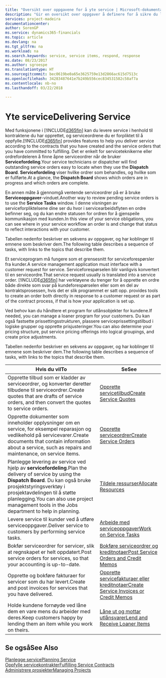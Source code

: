 ```yaml
---
title: "Oversikt over oppgavene for å yte service | Microsoft-dokumentasjon"
description: "Gir en oversikt over oppgaver å definere for å sikre du leverer kvalitetsservice og lever oppfyller avtaler med kunder."
services: project-madeira
documentationcenter: 
author: SorenGP
ms.service: dynamics365-financials
ms.topic: article
ms.devlang: na
ms.tgt_pltfrm: na
ms.workload: na
ms.search.keywords: service, service items, respond, response
ms.date: 08/23/2017
ms.author: sgroespe
ms.translationtype: HT
ms.sourcegitcommit: bec0619be0a65e3625759e13d2866ac615d7513c
ms.openlocfilehash: 34283487641e7b249b556cec834531582c58af7a
ms.contentlocale: nb-no
ms.lasthandoff: 03/22/2018

---
```

# <a name="delivering-service"></a><span data-ttu-id="058dd-103">Yte service</span><span class="sxs-lookup"><span data-stu-id="058dd-103">Delivering Service</span></span>
<span data-ttu-id="058dd-104">Med funksjonene i [!INCLUDE[d365fin](includes/d365fin_md.md)] kan du levere service i henhold til kontraktene du har opprettet, og serviceordrene du er forpliktet til å oppfylle.</span><span class="sxs-lookup"><span data-stu-id="058dd-104">[!INCLUDE[d365fin](includes/d365fin_md.md)] provides features to help you deliver service according to the contracts that you have created and the service orders that you have committed to fulfilling.</span></span> <span data-ttu-id="058dd-105">Det er enkelt for serviceteknikerne eller ordrefordeleren å finne åpne serviceordrer når de bruker **Servicefordeling**.</span><span class="sxs-lookup"><span data-stu-id="058dd-105">Your service technicians or dispatcher will find outstanding service orders easy to locate when they use the **Dispatch Board**.</span></span> <span data-ttu-id="058dd-106">**Servicefordeling** viser hvilke ordrer som behandles, og hvilke som er fullførte.</span><span class="sxs-lookup"><span data-stu-id="058dd-106">At a glance, the **Dispatch Board** shows which orders are in progress and which orders are complete.</span></span>  
  
<span data-ttu-id="058dd-107">En annen måte å gjennomgå ventende serviceordrer på er å bruke **Serviceoppgaver**-vinduet.</span><span class="sxs-lookup"><span data-stu-id="058dd-107">Another way to review pending service orders is to use the **Service Tasks** window.</span></span> <span data-ttu-id="058dd-108">I denne visningen av serviceforpliktelsene dine ser du hvor i servicearbeidsflyten en ordre befinner seg, og du kan endre statusen for ordren for å gjenspeile kommunikasjon med kunden.</span><span class="sxs-lookup"><span data-stu-id="058dd-108">In this view of your service obligations, you can see where in your service workflow an order is and change that status to reflect interactions with your customer.</span></span>  
  
<span data-ttu-id="058dd-109">Tabellen nedenfor beskriver en sekvens av oppgaver, og har koblinger til emnene som beskriver dem.</span><span class="sxs-lookup"><span data-stu-id="058dd-109">The following table describes a sequence of tasks, with links to the topics that describe them.</span></span>   

<span data-ttu-id="058dd-110">Et serviceprogram må fungere som et grensesnitt for serviceforespørsler fra kunder.</span><span class="sxs-lookup"><span data-stu-id="058dd-110">A service management application must interface with a customer request for service.</span></span> <span data-ttu-id="058dd-111">Serviceforespørselen blir vanligvis konvertert til en serviceordre.</span><span class="sxs-lookup"><span data-stu-id="058dd-111">That service request usually is translated into a service order.</span></span> [!INCLUDE[d365fin](includes/d365fin_md.md)]<span data-ttu-id="058dd-112"> har verktøyene du trenger for å opprette en ordre både direkte som svar på kundeforespørselen eller som en del av kontraktsprosessen, hvis det er slik programmet er satt opp.</span><span class="sxs-lookup"><span data-stu-id="058dd-112"> provides tools to create an order both directly in response to a customer request or as part of the contract process, if that is how your application is set up.</span></span>  
  
<span data-ttu-id="058dd-113">Ved behov kan du håndtere et program for utlånsobjekter for kundene.</span><span class="sxs-lookup"><span data-stu-id="058dd-113">If needed, you can manage a loaner program for your customers.</span></span> <span data-ttu-id="058dd-114">Du kan også fastsette prissettingsstrukturen, plassere serviceprissettingstilbud i logiske grupper og opprette prisjusteringer.</span><span class="sxs-lookup"><span data-stu-id="058dd-114">You can also determine your pricing structure, put service pricing offerings into logical groupings, and create price adjustments.</span></span>  
  
<span data-ttu-id="058dd-115">Tabellen nedenfor beskriver en sekvens av oppgaver, og har koblinger til emnene som beskriver dem.</span><span class="sxs-lookup"><span data-stu-id="058dd-115">The following table describes a sequence of tasks, with links to the topics that describe them.</span></span>   
  
|<span data-ttu-id="058dd-116">**Hvis du vil**</span><span class="sxs-lookup"><span data-stu-id="058dd-116">**To**</span></span>|<span data-ttu-id="058dd-117">**Se**</span><span class="sxs-lookup"><span data-stu-id="058dd-117">**See**</span></span>|  
|------------|-------------|  
|<span data-ttu-id="058dd-118">Opprette tilbud som er kladder av serviceordrer, og konverter deretter tilbudene til serviceordrer.</span><span class="sxs-lookup"><span data-stu-id="058dd-118">Create quotes that are drafts of service orders, and then convert the quotes to service orders.</span></span>|[<span data-ttu-id="058dd-119">Opprette servicetilbud</span><span class="sxs-lookup"><span data-stu-id="058dd-119">Create Service Quotes</span></span>](service-how-to-create-service-quotes.md)|
|<span data-ttu-id="058dd-120">Opprette dokumenter som inneholder opplysninger om en service, for eksempel reparasjon og vedlikehold på servicevarer.</span><span class="sxs-lookup"><span data-stu-id="058dd-120">Create documents that contain information about a service, such as repairs and maintenance, on service items.</span></span>|[<span data-ttu-id="058dd-121">Opprette serviceordrer</span><span class="sxs-lookup"><span data-stu-id="058dd-121">Create Service Orders</span></span>](service-how-to-create-service-orders.md)|
|<span data-ttu-id="058dd-122">Planlegge levering av service ved hjelp av **servicefordeling**.</span><span class="sxs-lookup"><span data-stu-id="058dd-122">Plan the delivery of service by using the **Dispatch Board**.</span></span> <span data-ttu-id="058dd-123">Du kan også bruke prosjektstyringsverktøy i prosjektavdelingen til å støtte planlegging.</span><span class="sxs-lookup"><span data-stu-id="058dd-123">You can also use project management tools in the Jobs department to help in planning.</span></span>|[<span data-ttu-id="058dd-124">Tildele ressurser</span><span class="sxs-lookup"><span data-stu-id="058dd-124">Allocate Resources</span></span>](service-how-to-allocate-resources.md)|  
|<span data-ttu-id="058dd-125">Levere service til kunder ved å utføre serviceoppgaver.</span><span class="sxs-lookup"><span data-stu-id="058dd-125">Deliver service to customers by performing service tasks.</span></span>|[<span data-ttu-id="058dd-126">Arbeide med serviceoppgaver</span><span class="sxs-lookup"><span data-stu-id="058dd-126">Work on Service Tasks</span></span>](service-how-to-work-on-service-tasks.md)|  
|<span data-ttu-id="058dd-127">Bokfør serviceordrer for servicer, slik at regnskapet er helt oppdatert.</span><span class="sxs-lookup"><span data-stu-id="058dd-127">Post service orders for services, so that your accounting is up-to-date.</span></span>|[<span data-ttu-id="058dd-128">Bokføre serviceordrer og kreditnotaer</span><span class="sxs-lookup"><span data-stu-id="058dd-128">Post Service Orders and Credit Memos</span></span>](service-how-to-post-service-orders.md)|  
|<span data-ttu-id="058dd-129">Opprette og bokføre fakturaer for servicer som du har levert.</span><span class="sxs-lookup"><span data-stu-id="058dd-129">Create and post invoices for services that you have delivered.</span></span>|[<span data-ttu-id="058dd-130">Opprette servicefakturaer eller kreditnotaer</span><span class="sxs-lookup"><span data-stu-id="058dd-130">Create Service Invoices or Credit Memos</span></span>](service-how-create-invoices.md)|  
|<span data-ttu-id="058dd-131">Holde kundene fornøyde ved låne dem en vare mens du arbeider med deres.</span><span class="sxs-lookup"><span data-stu-id="058dd-131">Keep customers happy by lending them an item while you work on theirs.</span></span>| [<span data-ttu-id="058dd-132">Låne ut og mottar utlånsvarer</span><span class="sxs-lookup"><span data-stu-id="058dd-132">Lend and Receive Loaner Items</span></span>](service-how-to-lend-receive-loaners.md)|
  
## <a name="see-also"></a><span data-ttu-id="058dd-133">Se også</span><span class="sxs-lookup"><span data-stu-id="058dd-133">See Also</span></span>  
[<span data-ttu-id="058dd-134">Planlegge service</span><span class="sxs-lookup"><span data-stu-id="058dd-134">Planning Service</span></span>](service-plan-service.md)  
[<span data-ttu-id="058dd-135">Oppfylle servicekontrakter</span><span class="sxs-lookup"><span data-stu-id="058dd-135">Fulfilling Service Contracts</span></span>](service-fulfill-service-contracts.md)  
[<span data-ttu-id="058dd-136">Administrere prosjekter</span><span class="sxs-lookup"><span data-stu-id="058dd-136">Managing Projects</span></span>](projects-manage-projects.md)  

